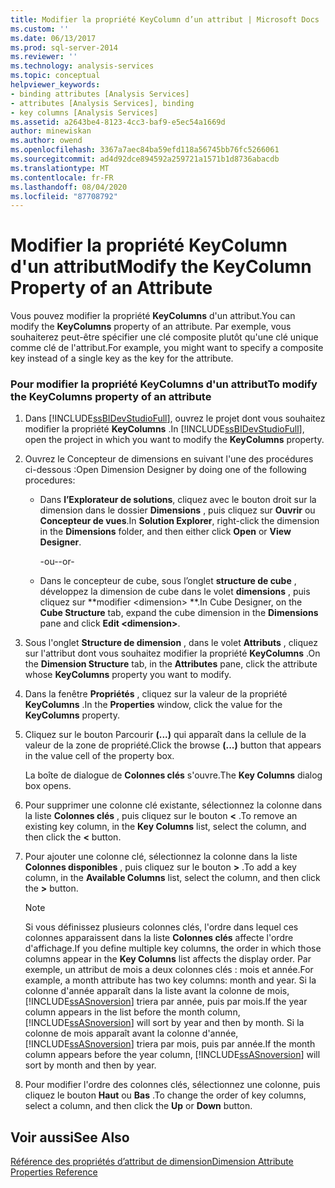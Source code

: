 ```yaml
---
title: Modifier la propriété KeyColumn d’un attribut | Microsoft Docs
ms.custom: ''
ms.date: 06/13/2017
ms.prod: sql-server-2014
ms.reviewer: ''
ms.technology: analysis-services
ms.topic: conceptual
helpviewer_keywords:
- binding attributes [Analysis Services]
- attributes [Analysis Services], binding
- key columns [Analysis Services]
ms.assetid: a2643be4-8123-4cc3-baf9-e5ec54a1669d
author: minewiskan
ms.author: owend
ms.openlocfilehash: 3367a7aec84ba59efd118a56745bb76fc5266061
ms.sourcegitcommit: ad4d92dce894592a259721a1571b1d8736abacdb
ms.translationtype: MT
ms.contentlocale: fr-FR
ms.lasthandoff: 08/04/2020
ms.locfileid: "87708792"
---
```

# <a name="modify-the-keycolumn-property-of-an-attribute"></a><span data-ttu-id="d4a1a-102">Modifier la propriété KeyColumn d'un attribut</span><span class="sxs-lookup"><span data-stu-id="d4a1a-102">Modify the KeyColumn Property of an Attribute</span></span>
  <span data-ttu-id="d4a1a-103">Vous pouvez modifier la propriété **KeyColumns** d'un attribut.</span><span class="sxs-lookup"><span data-stu-id="d4a1a-103">You can modify the **KeyColumns** property of an attribute.</span></span> <span data-ttu-id="d4a1a-104">Par exemple, vous souhaiterez peut-être spécifier une clé composite plutôt qu'une clé unique comme clé de l'attribut.</span><span class="sxs-lookup"><span data-stu-id="d4a1a-104">For example, you might want to specify a composite key instead of a single key as the key for the attribute.</span></span>  
  
### <a name="to-modify-the-keycolumns-property-of-an-attribute"></a><span data-ttu-id="d4a1a-105">Pour modifier la propriété KeyColumns d'un attribut</span><span class="sxs-lookup"><span data-stu-id="d4a1a-105">To modify the KeyColumns property of an attribute</span></span>  
  
1.  <span data-ttu-id="d4a1a-106">Dans [!INCLUDE[ssBIDevStudioFull](../../includes/ssbidevstudiofull-md.md)], ouvrez le projet dont vous souhaitez modifier la propriété **KeyColumns** .</span><span class="sxs-lookup"><span data-stu-id="d4a1a-106">In [!INCLUDE[ssBIDevStudioFull](../../includes/ssbidevstudiofull-md.md)], open the project in which you want to modify the **KeyColumns** property.</span></span>  
  
2.  <span data-ttu-id="d4a1a-107">Ouvrez le Concepteur de dimensions en suivant l'une des procédures ci-dessous :</span><span class="sxs-lookup"><span data-stu-id="d4a1a-107">Open Dimension Designer by doing one of the following procedures:</span></span>  
  
    -   <span data-ttu-id="d4a1a-108">Dans **l’Explorateur de solutions**, cliquez avec le bouton droit sur la dimension dans le dossier **Dimensions** , puis cliquez sur **Ouvrir** ou **Concepteur de vues**.</span><span class="sxs-lookup"><span data-stu-id="d4a1a-108">In **Solution Explorer**, right-click the dimension in the **Dimensions** folder, and then either click **Open** or **View Designer**.</span></span>  
  
         <span data-ttu-id="d4a1a-109">-ou-</span><span class="sxs-lookup"><span data-stu-id="d4a1a-109">-or-</span></span>  
  
    -   <span data-ttu-id="d4a1a-110">Dans le concepteur de cube, sous l’onglet **structure de cube** , développez la dimension de cube dans le volet **dimensions** , puis cliquez sur \*\*modifier \<dimension> \*\*.</span><span class="sxs-lookup"><span data-stu-id="d4a1a-110">In Cube Designer, on the **Cube Structure** tab, expand the cube dimension in the **Dimensions** pane and click **Edit \<dimension>**.</span></span>  
  
3.  <span data-ttu-id="d4a1a-111">Sous l'onglet **Structure de dimension** , dans le volet **Attributs** , cliquez sur l'attribut dont vous souhaitez modifier la propriété **KeyColumns** .</span><span class="sxs-lookup"><span data-stu-id="d4a1a-111">On the **Dimension Structure** tab, in the **Attributes** pane, click the attribute whose **KeyColumns** property you want to modify.</span></span>  
  
4.  <span data-ttu-id="d4a1a-112">Dans la fenêtre **Propriétés** , cliquez sur la valeur de la propriété **KeyColumns** .</span><span class="sxs-lookup"><span data-stu-id="d4a1a-112">In the **Properties** window, click the value for the **KeyColumns** property.</span></span>  
  
5.  <span data-ttu-id="d4a1a-113">Cliquez sur le bouton Parcourir **(...)** qui apparaît dans la cellule de la valeur de la zone de propriété.</span><span class="sxs-lookup"><span data-stu-id="d4a1a-113">Click the browse **(...)** button that appears in the value cell of the property box.</span></span>  
  
     <span data-ttu-id="d4a1a-114">La boîte de dialogue de **Colonnes clés** s'ouvre.</span><span class="sxs-lookup"><span data-stu-id="d4a1a-114">The **Key Columns** dialog box opens.</span></span>  
  
6.  <span data-ttu-id="d4a1a-115">Pour supprimer une colonne clé existante, sélectionnez la colonne dans la liste **Colonnes clés** , puis cliquez sur le bouton **\<** .</span><span class="sxs-lookup"><span data-stu-id="d4a1a-115">To remove an existing key column, in the **Key Columns** list, select the column, and then click the **\<** button.</span></span>  
  
7.  <span data-ttu-id="d4a1a-116">Pour ajouter une colonne clé, sélectionnez la colonne dans la liste **Colonnes disponibles** , puis cliquez sur le bouton **>** .</span><span class="sxs-lookup"><span data-stu-id="d4a1a-116">To add a key column, in the **Available Columns** list, select the column, and then click the **>** button.</span></span>  
  
    > [!NOTE]  
    >  <span data-ttu-id="d4a1a-117">Si vous définissez plusieurs colonnes clés, l'ordre dans lequel ces colonnes apparaissent dans la liste **Colonnes clés** affecte l'ordre d'affichage.</span><span class="sxs-lookup"><span data-stu-id="d4a1a-117">If you define multiple key columns, the order in which those columns appear in the **Key Columns** list affects the display order.</span></span> <span data-ttu-id="d4a1a-118">Par exemple, un attribut de mois a deux colonnes clés : mois et année.</span><span class="sxs-lookup"><span data-stu-id="d4a1a-118">For example, a month attribute has two key columns: month and year.</span></span> <span data-ttu-id="d4a1a-119">Si la colonne d'année apparaît dans la liste avant la colonne de mois, [!INCLUDE[ssASnoversion](../../includes/ssasnoversion-md.md)] triera par année, puis par mois.</span><span class="sxs-lookup"><span data-stu-id="d4a1a-119">If the year column appears in the list before the month column, [!INCLUDE[ssASnoversion](../../includes/ssasnoversion-md.md)] will sort by year and then by month.</span></span> <span data-ttu-id="d4a1a-120">Si la colonne de mois apparaît avant la colonne d'année, [!INCLUDE[ssASnoversion](../../includes/ssasnoversion-md.md)] triera par mois, puis par année.</span><span class="sxs-lookup"><span data-stu-id="d4a1a-120">If the month column appears before the year column, [!INCLUDE[ssASnoversion](../../includes/ssasnoversion-md.md)] will sort by month and then by year.</span></span>  
  
8.  <span data-ttu-id="d4a1a-121">Pour modifier l'ordre des colonnes clés, sélectionnez une colonne, puis cliquez le bouton **Haut** ou **Bas** .</span><span class="sxs-lookup"><span data-stu-id="d4a1a-121">To change the order of key columns, select a column, and then click the **Up** or **Down** button.</span></span>  
  
## <a name="see-also"></a><span data-ttu-id="d4a1a-122">Voir aussi</span><span class="sxs-lookup"><span data-stu-id="d4a1a-122">See Also</span></span>  
 [<span data-ttu-id="d4a1a-123">Référence des propriétés d’attribut de dimension</span><span class="sxs-lookup"><span data-stu-id="d4a1a-123">Dimension Attribute Properties Reference</span></span>](dimension-attribute-properties-reference.md)  
  
  
